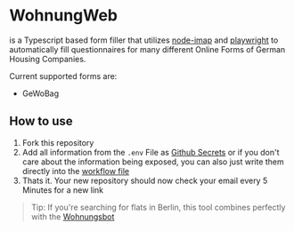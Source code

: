 # WohnungWeb
is a Typescript based form filler that utilizes [node-imap](https://github.com/mscdex/node-imap) and [playwright](https://www.npmjs.com/package/playwright) to automatically fill questionnaires for many different Online Forms of German Housing Companies.

Current supported forms are:
- GeWoBag

## How to use
1. Fork this repository
2. Add all information from the `.env` File as [Github Secrets](https://docs.github.com/en/github-ae@latest/rest/actions/secrets) or if you don't care about the information being exposed, you can also just write them directly into the [workflow file](./.github/workflows/check.yml)
3. Thats it. Your new repository should now check your email every 5 Minutes for a new link

> Tip: If you're searching for flats in Berlin, this tool combines perfectly with the [Wohnungsbot](https://wohnungsbot.de/)
